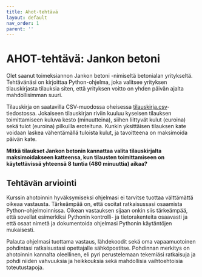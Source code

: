 ```yaml
---
title: Ahot-tehtävä
layout: default
nav_order: 1
parent: ''
---
```


# AHOT-tehtävä: Jankon betoni

Olet saanut toimeksiannon Jankon betoni -nimiseltä betonialan yritykseltä. Tehtävänäsi on kirjoittaa Python-ohjelma, joka valitsee yrityksen tilauskirjasta tilauksia siten, että yrityksen voitto on yhden päivän ajalta mahdollisimman suuri.

Tilauskirja on saatavilla CSV-muodossa oheisessa [tilauskirja.csv](/tilauskirja.csv)-tiedostossa. Jokaiseen tilauskirjan riviin kuuluu kyseisen tilauksen toimittamiseen kuluva kesto (minuutteina), siihen liittyvät kulut (euroina) sekä tulot (euroina) pilkuilla eroteltuna. Kunkin yksittäisen tilauksen kate voidaan laskea vähentämällä tuloista kulut, ja tavoitteena on maksimoida päivän kate.

**Mitkä tilaukset Jankon betonin kannattaa valita tilauskirjalta maksimoidakseen katteensa, kun tilausten toimittamiseen on käytettävissä yhteensä 8 tuntia (480 minuuttia) aikaa?**


## Tehtävän arviointi

Kurssin ahotoinnin hyväksymiseksi ohjelmasi ei tarvitse tuottaa välttämättä oikeaa vastausta. Tärkeämpää on, että osoitat ratkaisussasi osaamista Python-ohjelmoinnissa. Oikean vastauksen sijaan onkin siis tärkeämpää, että sovellat esimerkiksi Pythonin kontrolli- ja tietorakenteita osaavasti ja että osaat nimetä ja dokumentoida ohjelmasi Pythonin käytäntöjen mukaisesti.

Palauta ohjelmasi tuottama vastaus, lähdekoodit sekä oma vapaamuotoinen pohdintasi ratkaisustasi opettajalle sähköpostitse. Pohdinnan merkitys on ahotoinnin kannalta oleellinen, eli pyri perustelemaan tekemiäsi ratkaisuja ja pohdi niiden vahvuuksia ja heikkouksia sekä mahdollisia vaihtoehtoisia toteutustapoja.

